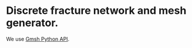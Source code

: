# Discrete fracture network and mesh generator.

We use [Gmsh Python API](http://gmsh.info/doc/texinfo/gmsh.html#Gmsh-API).